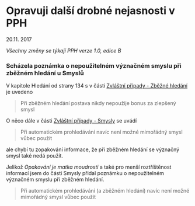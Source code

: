 # Opravuji další drobné nejasnosti v PPH

20.11. 2017

*Všechny změny se týkají PPH verze 1.0, edice B*

### Scházela poznámka o nepoužitelném význačném smyslu při zběžném hledání u Smyslů

V kapitole Hledání od strany 134 s v části [Zvláštní případy - Zběžné hledání](https://pph.drdplus.info/#zbezne_hledani)
 je uvedeno
 > Při zběžném hledání postava nikdy nepoužije bonus za zlepšený smysl
 
O něco dále v části [Zvláštní případy - Smysly](https://pph.drdplus.info/#smysly) se uvádí
 > Při automatickém prohledávání navíc není možné mimořádný smysl vůbec použít
 
ale chybí tu zopakování informace, že při zběžném hledání se význačný smysl také nedá použít.

Jelikož *Opakování je matka moudrosti* a také pro menší roztříštěnost informací jsem do části Smysly přidal poznámku o nepoužitelném význačném smyslu při zběžném hledání.
 > Při automatickém prohledávání (a zběžném hledání) navíc není možné mimořádný smysl vůbec použít
